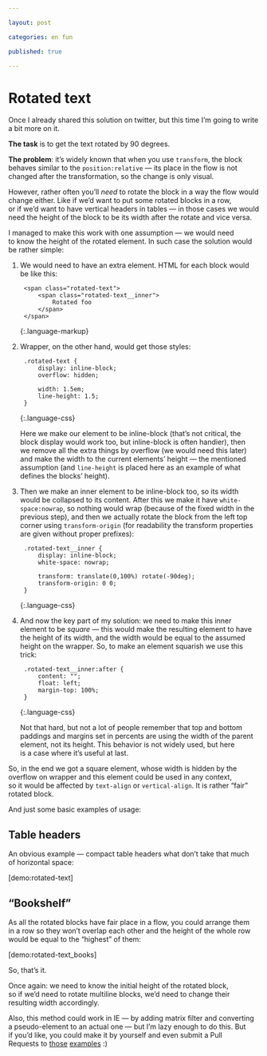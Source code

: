 ```yaml
---

layout: post

categories: en fun

published: true

---
```


# Rotated text

Once I already shared this solution on twitter, but this time I’m going to write a bit more on it.

**The task** is to get the text rotated by 90 degrees.

**The problem**: it’s widely known that when you use `transform`, the block behaves similar to the `position:relative` — its place in the flow is not changed after the transformation, so the change is only visual.

However, rather often you’ll _need_ to rotate the block in a way the flow would change either. Like if we’d want to put some rotated blocks in a row, or if we’d want to have vertical headers in tables — in those cases we would need the height of the block to be its width after the rotate and vice versa.

I managed to make this work with one assumption — we would need to know the height of the rotated element. In such case the solution would be rather simple:

1. We would need to have an extra element. HTML for each block would be like this:


        <span class="rotated-text">
            <span class="rotated-text__inner">
                Rotated foo
            </span>
        </span>
    {:.language-markup}

2. Wrapper, on the other hand, would get those styles:

        .rotated-text {
            display: inline-block;
            overflow: hidden;

            width: 1.5em;
            line-height: 1.5;
        }
    {:.language-css}

    Here we make our element to be inline-block (that’s not critical, the block display would work too, but inline-block is often handier), then we remove all the extra things by overflow (we would need this later) and make the width to the current elements’ height — the mentioned assumption (and `line-height` is placed here as an example of what defines the blocks’ height).

3. Then we make an inner element to be inline-block too, so its width would be collapsed to its content. After this we make it have `white-space:nowrap`, so nothing would wrap (because of the fixed width in the previous step), and then we actually rotate the block from the left top corner using `transform-origin` (for readability the transform properties are given without proper prefixes):

        .rotated-text__inner {
            display: inline-block;
            white-space: nowrap;

            transform: translate(0,100%) rotate(-90deg);
            transform-origin: 0 0;
        }
    {:.language-css}

4. And now the key part of my solution: we need to make this inner element to be _square_ — this would make the resulting element to have the height of its width, and the width would be equal to the assumed height on the wrapper. So, to make an element squarish we use this trick:

        .rotated-text__inner:after {
            content: "";
            float: left;
            margin-top: 100%;
        }
    {:.language-css}

    Not that hard, but not a lot of people remember that top and bottom paddings and margins set in percents are using the width of the parent element, not its height. This behavior is not widely used, but here is a case where it’s useful at last.

So, in the end we got a square element, whose width is hidden by the overflow on wrapper and this element could be used in any context, so it would be affected by `text-align` or `vertical-align`. It is rather “fair” rotated block.

And just some basic examples of usage:

## Table headers

An obvious example — compact table headers what don’t take that much of horizontal space:

[demo:rotated-text]

## “Bookshelf”

As all the rotated blocks have fair place in a flow, you could arrange them in a row so they won’t overlap each other and the height of the whole row would be equal to the “highest” of them:

[demo:rotated-text_books]

So, that’s it.

Once again: we need to know the initial height of the rotated block, so if we’d need to rotate multiline blocks, we’d need to change their resulting width accordingly.

Also, this method could work in IE — by adding matrix filter and converting a pseudo-element to an actual one — but I’m lazy enough to do this. But if you’d like, you could make it by yourself and even submit a Pull Requests to [those](https://github.com/kizu/kizu.github.com/blob/master/demos/rotated-text.html) [examples](https://github.com/kizu/kizu.github.com/blob/master/demos/rotated-text_books.html) :)
